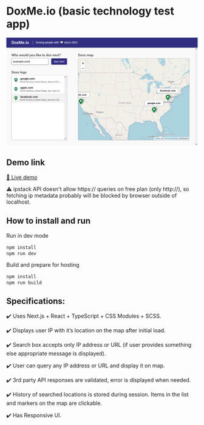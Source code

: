 # DoxMe.io (basic technology test app)

![ui_demo](https://raw.githubusercontent.com/aronmandrella/dox-me-io/master/ui_demo_1.PNG)

## Demo link

[🔗 Live demo](https://aronmandrella.github.io/dox-me-io/)

⚠️ ipstack API doesn't allow https:// queries on free plan (only http://), so fetching ip metadata probably will be blocked by browser outside of localhost.

## How to install and run

Run in dev mode

```
npm install
npm run dev
```

Build and prepare for hosting

```
npm install
npm run build
```

## Specifications:

✔️ Uses Next.js + React + TypeScript + CSS Modules + SCSS.

✔️ Displays user IP with it’s location on the map after initial load.

✔️ Search box accepts only IP address or URL (if user provides something else appropriate message is displayed).

✔️ User can query any IP address or URL and display it on map.

✔️ 3rd party API responses are validated, error is displayed when needed.

✔️ History of searched locations is stored during session. Items in the list and markers on the map are clickable.

✔️ Has Responsive UI.
